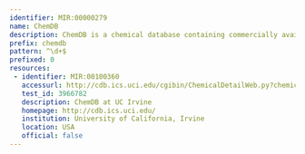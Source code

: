 ```yaml
---
identifier: MIR:00000279
name: ChemDB
description: ChemDB is a chemical database containing commercially available small molecules, important for use as synthetic building blocks, probes in systems biology and as leads for the discovery of drugs and other useful compounds.
prefix: chemdb
pattern: ^\d+$
prefixed: 0
resources:
 - identifier: MIR:00100360
   accessurl: http://cdb.ics.uci.edu/cgibin/ChemicalDetailWeb.py?chemical_id=${id}
   test_id: 3966782
   description: ChemDB at UC Irvine
   homepage: http://cdb.ics.uci.edu/
   institution: University of California, Irvine
   location: USA
   official: false
---
```

